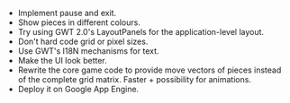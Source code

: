 * Implement pause and exit.
* Show pieces in different colours.
* Try using GWT 2.0's LayoutPanels for the application-level layout.
* Don't hard code grid or pixel sizes.
* Use GWT's I18N mechanisms for text.
* Make the UI look better.
* Rewrite the core game code to provide move vectors of pieces instead of the
  complete grid matrix. Faster + possibility for animations.
* Deploy it on Google App Engine.

